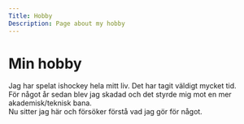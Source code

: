 ```yaml
---
Title: Hobby
Description: Page about my hobby
---
```


Min hobby
====================

Jag har spelat ishockey hela mitt liv. Det har tagit väldigt mycket tid.  
För något år sedan blev jag skadad och det styrde mig mot en mer  
akademisk/teknisk bana.  
Nu sitter jag här och försöker förstå vad jag gör för något.

